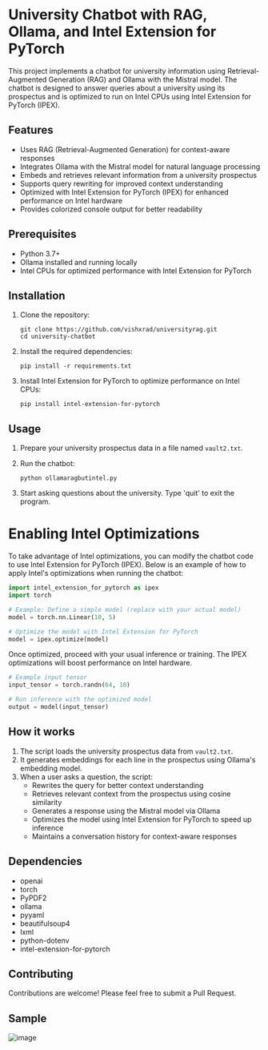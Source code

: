 # University Chatbot with RAG, Ollama, and Intel Extension for PyTorch

This project implements a chatbot for university information using Retrieval-Augmented Generation (RAG) and Ollama with the Mistral model. The chatbot is designed to answer queries about a university using its prospectus and is optimized to run on Intel CPUs using Intel Extension for PyTorch (IPEX).

## Features

- Uses RAG (Retrieval-Augmented Generation) for context-aware responses
- Integrates Ollama with the Mistral model for natural language processing
- Embeds and retrieves relevant information from a university prospectus
- Supports query rewriting for improved context understanding
- Optimized with Intel Extension for PyTorch (IPEX) for enhanced performance on Intel hardware
- Provides colorized console output for better readability

## Prerequisites

- Python 3.7+
- Ollama installed and running locally
- Intel CPUs for optimized performance with Intel Extension for PyTorch

## Installation

1. Clone the repository:
   ```
   git clone https://github.com/vishxrad/universityrag.git
   cd university-chatbot
   ```

2. Install the required dependencies:
   ```
   pip install -r requirements.txt
   ```
3. Install Intel Extension for PyTorch to optimize performance on Intel CPUs:
   ```
   pip install intel-extension-for-pytorch
   ```

## Usage

1. Prepare your university prospectus data in a file named `vault2.txt`.

2. Run the chatbot:
   ```
   python ollamaragbutintel.py
   ```
3. Start asking questions about the university. Type 'quit' to exit the program.

# Enabling Intel Optimizations
To take advantage of Intel optimizations, you can modify the chatbot code to use Intel Extension for PyTorch (IPEX). Below is an example of how to apply Intel's optimizations when running the chatbot:
```python
import intel_extension_for_pytorch as ipex
import torch

# Example: Define a simple model (replace with your actual model)
model = torch.nn.Linear(10, 5)

# Optimize the model with Intel Extension for PyTorch
model = ipex.optimize(model)
```
Once optimized, proceed with your usual inference or training. The IPEX optimizations will boost performance on Intel hardware.
```python
# Example input tensor
input_tensor = torch.randn(64, 10)

# Run inference with the optimized model
output = model(input_tensor)
```

## How it works

1. The script loads the university prospectus data from `vault2.txt`.
2. It generates embeddings for each line in the prospectus using Ollama's embedding model.
3. When a user asks a question, the script:
   - Rewrites the query for better context understanding
   - Retrieves relevant context from the prospectus using cosine similarity
   - Generates a response using the Mistral model via Ollama
   - Optimizes the model using Intel Extension for PyTorch to speed up inference
   - Maintains a conversation history for context-aware responses

## Dependencies

- openai
- torch
- PyPDF2
- ollama
- pyyaml
- beautifulsoup4
- lxml
- python-dotenv
- intel-extension-for-pytorch

## Contributing

Contributions are welcome! Please feel free to submit a Pull Request.

## Sample
![image](https://github.com/user-attachments/assets/8adb6fba-2c97-4bb4-8a15-3a6c481919dd)

